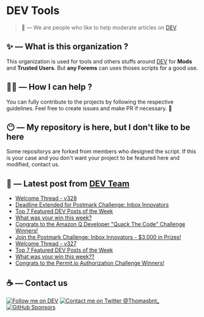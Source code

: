 # DEV Tools

> 🔧 — We are people who like to help moderate articles on [DEV](https://dev.to).

## ✨ — What is this organization ?

This organization is used for tools and others stuffs around [DEV](https://dev.to) for **Mods** and **Trusted Users**. But __any Forems__ can uses thoses scripts for a good use.


## 💪🏼 — How I can help ?

You can fully contribute to the projects by following the respective guidelines. Feel free to create issues and make PR if necessary. 🎉

## 😶 — My repository is here, but I don't like to be here

Some repositorys are forked from members who designed the script. If this is your case and you don't want your project to be featured here and modified, contact us.

## 📝 — Latest post from [DEV Team](https://dev.to/devteam)

<!-- BLOG-POST-LIST:START -->
- [Welcome Thread - v328](https://dev.to/devteam/welcome-thread-v328-4c1m)
- [Deadline Extended for Postmark Challenge: Inbox Innovators](https://dev.to/devteam/deadline-extended-for-postmark-challenge-inbox-innovators-g5n)
- [Top 7 Featured DEV Posts of the Week](https://dev.to/devteam/top-7-featured-dev-posts-of-the-week-34ab)
- [What was your win this week?](https://dev.to/devteam/what-was-your-win-this-week-49de)
- [Congrats to the Amazon Q Developer &quot;Quack The Code&quot; Challenge Winners!](https://dev.to/devteam/congrats-to-the-amazon-q-developer-quack-the-code-challenge-winners-2jn7)
- [Join the Postmark Challenge: Inbox Innovators - $3,000 in Prizes!](https://dev.to/devteam/join-the-postmark-challenge-inbox-innovators-3000-in-prizes-497l)
- [Welcome Thread - v327](https://dev.to/devteam/welcome-thread-v327-479o)
- [Top 7 Featured DEV Posts of the Week](https://dev.to/devteam/top-7-featured-dev-posts-of-the-week-3hpe)
- [What was your win this week??](https://dev.to/devteam/what-was-your-win-this-week-aca)
- [Congrats to the Permit.io Authorization Challenge Winners!](https://dev.to/devteam/congrats-to-the-permitio-authorization-challenge-winners-35f)
<!-- BLOG-POST-LIST:END -->


## ☕ — Contact us

[![Follow me on DEV](https://img.shields.io/badge/dev.to-%2308090A.svg?&style=for-the-badge&logo=dev.to&logoColor=white&alt=devto)](https://dev.to/thomasbnt)
[![Contact me on Twitter @Thomasbnt_](https://img.shields.io/badge/Contact%20me%20on%20Twitter-%231DA1F2.svg?&style=for-the-badge&logo=twitter&logoColor=white&alt=twitter)](https://twitter.com/messages/1142357270-1142357270?text=Hello,%20I%20contact%20you%20from%20devtotools%20&recipient_id=1142357270) [![GitHub Sponsors](https://img.shields.io/badge/Sponsor%20me-%23EA54AE.svg?&style=for-the-badge&logo=github-sponsors&logoColor=white)](https://github.com/sponsors/thomasbnt)


